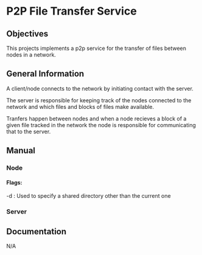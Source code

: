 # P2P File Transfer Service

## Objectives

This projects implements a p2p service for the transfer of files between nodes in a network.

## General Information

A client/node connects to the network by initiating contact with the server. 

The server is responsible for keeping track of the nodes connected to the network and which files and blocks of files make available.

Tranfers happen between nodes and when a node recieves a block of a given file tracked in the network the node is responsible for communicating that to the server. 

## Manual

### Node

#### Flags:

-d : Used to specify a shared directory other than the current one

### Server


## Documentation

N/A